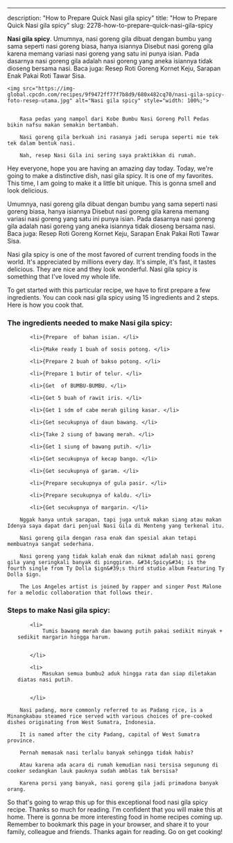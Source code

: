---
description: "How to Prepare Quick Nasi gila spicy"
title: "How to Prepare Quick Nasi gila spicy"
slug: 2278-how-to-prepare-quick-nasi-gila-spicy

<p>
	<strong>Nasi gila spicy</strong>. 
	Umumnya, nasi goreng gila dibuat dengan bumbu yang sama seperti nasi goreng biasa, hanya isiannya Disebut nasi goreng gila karena memang variasi nasi goreng yang satu ini punya isian. Pada dasarnya nasi goreng gila adalah nasi goreng yang aneka isiannya tidak dioseng bersama nasi. Baca juga: Resep Roti Goreng Kornet Keju, Sarapan Enak Pakai Roti Tawar Sisa.
</p>
<p>
	
	<img src="https://img-global.cpcdn.com/recipes/9f9472ff77f7b8d9/680x482cq70/nasi-gila-spicy-foto-resep-utama.jpg" alt="Nasi gila spicy" style="width: 100%;">
	
	
		Rasa pedas yang nampol dari Kobe Bumbu Nasi Goreng Poll Pedas bikin nafsu makan semakin bertambah.
	
		Nasi goreng gila berkuah ini rasanya jadi serupa seperti mie tek tek dalam bentuk nasi.
	
		Nah, resep Nasi Gila ini sering saya praktikkan di rumah.
	
</p>
<p>
	Hey everyone, hope you are having an amazing day today. Today, we're going to make a distinctive dish, nasi gila spicy. It is one of my favorites. This time, I am going to make it a little bit unique. This is gonna smell and look delicious.
</p>
	
<p>
	Umumnya, nasi goreng gila dibuat dengan bumbu yang sama seperti nasi goreng biasa, hanya isiannya Disebut nasi goreng gila karena memang variasi nasi goreng yang satu ini punya isian. Pada dasarnya nasi goreng gila adalah nasi goreng yang aneka isiannya tidak dioseng bersama nasi. Baca juga: Resep Roti Goreng Kornet Keju, Sarapan Enak Pakai Roti Tawar Sisa.
</p>
<p>
	Nasi gila spicy is one of the most favored of current trending foods in the world. It's appreciated by millions every day. It's simple, it's fast, it tastes delicious. They are nice and they look wonderful. Nasi gila spicy is something that I've loved my whole life.
</p>

<p>
To get started with this particular recipe, we have to first prepare a few ingredients. You can cook nasi gila spicy using 15 ingredients and 2 steps. Here is how you cook that.
</p>

<h3>The ingredients needed to make Nasi gila spicy:</h3>

<ol>
	
		<li>{Prepare  of bahan isian. </li>
	
		<li>{Make ready 1 buah of sosis potong. </li>
	
		<li>{Prepare 2 buah of bakso potong. </li>
	
		<li>{Prepare 1 butir of telur. </li>
	
		<li>{Get  of BUMBU-BUMBU. </li>
	
		<li>{Get 5 buah of rawit iris. </li>
	
		<li>{Get 1 sdm of cabe merah giling kasar. </li>
	
		<li>{Get secukupnya of daun bawang. </li>
	
		<li>{Take 2 siung of bawang merah. </li>
	
		<li>{Get 1 siung of bawang putih. </li>
	
		<li>{Get secukupnya of kecap bango. </li>
	
		<li>{Get secukupnya of garam. </li>
	
		<li>{Prepare secukupnya of gula pasir. </li>
	
		<li>{Prepare secukupnya of kaldu. </li>
	
		<li>{Get secukupnya of margarin. </li>
	
</ol>
<p>
	
		Nggak hanya untuk sarapan, tapi juga untuk makan siang atau makan Idenya saya dapat dari penjual Nasi Gila di Menteng yang terkenal itu.
	
		Nasi goreng gila dengan rasa enak dan spesial akan tetapi membuatnya sangat sederhana.
	
		Nasi goreng yang tidak kalah enak dan nikmat adalah nasi goreng gila yang seringkali banyak di pinggiran. &#34;Spicy&#34; is the fourth single from Ty Dolla $ign&#39;s third studio album Featuring Ty Dolla $ign.
	
		The Los Angeles artist is joined by rapper and singer Post Malone for a melodic collaboration that follows their.
	
</p>

<h3>Steps to make Nasi gila spicy:</h3>

<ol>
	
		<li>
			Tumis bawang merah dan bawang putih pakai sedikit minyak + sedikit margarin hingga harum.
			
			
		</li>
	
		<li>
			Masukan semua bumbu2 aduk hingga rata dan siap diletakan diatas nasi putih.
			
			
		</li>
	
</ol>

<p>
	
		Nasi padang, more commonly referred to as Padang rice, is a Minangkabau steamed rice served with various choices of pre-cooked dishes originating from West Sumatra, Indonesia.
	
		It is named after the city Padang, capital of West Sumatra province.
	
		Pernah memasak nasi terlalu banyak sehingga tidak habis?
	
		Atau karena ada acara di rumah kemudian nasi tersisa segunung di cooker sedangkan lauk pauknya sudah amblas tak bersisa?
	
		Karena porsi yang banyak, nasi goreng gila jadi primadona banyak orang.
	
</p>

<p>
	So that's going to wrap this up for this exceptional food nasi gila spicy recipe. Thanks so much for reading. I'm confident that you will make this at home. There is gonna be more interesting food in home recipes coming up. Remember to bookmark this page in your browser, and share it to your family, colleague and friends. Thanks again for reading. Go on get cooking!
</p>
